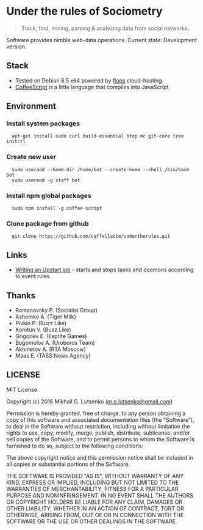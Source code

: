 # Under the rules of Sociometry

> Track, find, mining, parsing & analyzing data from social networks.

Software provides nimble web-data operations.
Current state: Development version.

## Stack

  * Tested on Debian 8.5 x64 powered by [flops](https://flops.ru/?refid=18288) cloud-hosting.
  * [CoffeeScript](http://coffeescript.org) is a little language that compiles into JavaScript.

## Environment

### Install system packages
```
  apt-get install sudo curl build-essential htop mc git-core tree initctl
```

### Create new user
```
  sudo useradd --home-dir /home/bot --create-home --shell /bin/bash bot
  sudo usermod -g staff bot
```

### Install npm global packages
```
  sudo npm install -g coffee-script
```

### Clone package from github
```
  git clone https://github.com/caffellatte/undertherules.git
```

## Links
* [Writing an Upstart job](https://wiki.debian.org/Upstart) -  starts and stops tasks and daemons according to event rules.

## Thanks
  * Romanovsky P. (Socialist Group)
  * Ashomko A. (Tiger Milk)
  * Pivkin P. (Buzz Like)
  * Korotun V. (Buzz Like)
  * Grigoriev E. (Esprite Games)
  * Bogomolov A. (Uroboros Team)
  * Akhmetov A. (RTA Moscow)
  * Maas E. (TASS News Agency)

## LICENSE
MIT License

Copyright (c) 2016 Mikhail G. Lutsenko (m.g.lutsenko@gmail.com)

Permission is hereby granted, free of charge, to any person obtaining a copy
of this software and associated documentation files (the "Software"), to deal
in the Software without restriction, including without limitation the rights
to use, copy, modify, merge, publish, distribute, sublicense, and/or sell
copies of the Software, and to permit persons to whom the Software is
furnished to do so, subject to the following conditions:

The above copyright notice and this permission notice shall be
included in all copies or substantial portions of the Software.

THE SOFTWARE IS PROVIDED "AS IS", WITHOUT WARRANTY OF ANY KIND, EXPRESS OR IMPLIED,
INCLUDING BUT NOT LIMITED TO THE WARRANTIES OF MERCHANTABILITY, FITNESS FOR A PARTICULAR
PURPOSE AND NONINFRINGEMENT. IN NO EVENT SHALL THE AUTHORS OR COPYRIGHT HOLDERS BE LIABLE
FOR ANY CLAIM, DAMAGES OR OTHER LIABILITY, WHETHER IN AN ACTION OF CONTRACT, TORT OR OTHERWISE,
ARISING FROM, OUT OF OR IN CONNECTION WITH THE SOFTWARE OR THE USE OR OTHER DEALINGS IN THE SOFTWARE.
